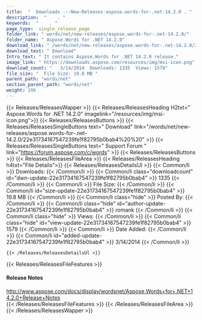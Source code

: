 ```yaml
---
title:  "  Downloads ---New-Releases-aspose.words-for-.net-14.2.0 . " 
description:  "    . " 
keywords:  "    . " 
page_type:  single_release_page
folder_link: " words/net/new-releases/aspose.words-for-.net-14.2.0/"
folder_name: " Aspose.Words for .NET 14.2.0"
download_link: " /words/net/new-releases/aspose.words-for-.net-14.2.0/22e31734167547239fe1f82795b0bab4"
download_text: " Download"
Intro_text: " It contains Aspose.Words for .NET 14.2.0 release."
image_link: " https://downloads.aspose.com/resources/img/msi-icon.png"
download_count: "   3/14/2014  Downloads: 1335  Views: 1578"
file_size: "  File Size: 19.8 MB "
parent_path: "words/net"
section_parent_path: "words/net"
weight: 206 
---
```


{{< Releases/ReleasesWapper >}}
  {{< Releases/ReleasesHeading H2txt=" Aspose.Words for .NET 14.2.0" imagelink="/resources/img/msi-icon.png">}}
  {{< Releases/ReleasesButtons >}}
    {{< Releases/ReleasesSingleButtons text=" Download" link="/words/net/new-releases/aspose.words-for-.net-14.2.0/22e31734167547239fe1f82795b0bab4%20%20" >}}
    {{< Releases/ReleasesSingleButtons text=" Support Forum " link="https://forum.aspose.com/c/words" >}}
  {{< Releases/ReleasesButtons >}}
  {{< Releases/ReleasesFileArea >}}
    {{< Releases/ReleasesHeading h4txt="File Details">}}
    {{< Releases/ReleasesDetailsUl >}}
            {{< Common/li  >}} Downloads: {{< /Common/li >}} 
      {{< Common/li class="downloadcount" id="dwn-update-22e31734167547239fe1f82795b0bab4" >}} 1335 {{< /Common/li >}} 
      {{< Common/li  >}} File Size: {{< /Common/li >}} 
      {{< Common/li id="size-update-22e31734167547239fe1f82795b0bab4" >}} 19.8 MB {{< /Common/li >}} 
      {{< Common/li  class="hide" >}} Posted By: {{< /Common/li >}} 
      {{< Common/li class="hide" id="author-update-22e31734167547239fe1f82795b0bab4" >}} romank {{< /Common/li >}} 
      {{< Common/li class="hide"  >}} Views: {{< /Common/li >}} 
      {{< Common/li class="hide" id="view-update-22e31734167547239fe1f82795b0bab4" >}} 1579 {{< /Common/li >}} 
      {{< Common/li  >}} Date Added: {{< /Common/li >}} 
      {{< Common/li id="added-update-22e31734167547239fe1f82795b0bab4" >}} 3/14/2014 {{< /Common/li >}} 

    {{< /Releases/ReleasesDetailsUl >}}

  {{< Releases/ReleasesFileFeatures >}}
      <h4>Release Notes</h4><div><a href="http://www.aspose.com/docs/display/wordsnet/Aspose.Words+for+.NET+14.2.0+Release+Notes">http://www.aspose.com/docs/display/wordsnet/Aspose.Words+for+.NET+14.2.0+Release+Notes</a></div>
  {{< /Releases/ReleasesFileFeatures >}}
 {{< /Releases/ReleasesFileArea >}}
{{< /Releases/ReleasesWapper >}}


